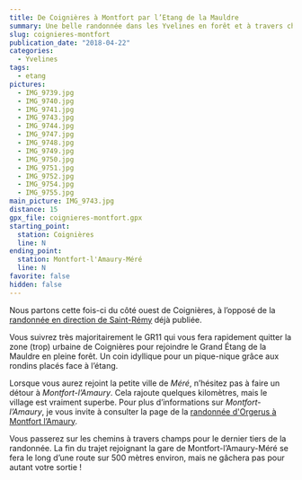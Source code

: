 ```yaml
---
title: De Coignières à Montfort par l’Etang de la Mauldre
summary: Une belle randonnée dans les Yvelines en forêt et à travers champs.
slug: coignieres-montfort
publication_date: "2018-04-22"
categories:
  - Yvelines
tags:
  - etang
pictures:
  - IMG_9739.jpg
  - IMG_9740.jpg
  - IMG_9741.jpg
  - IMG_9743.jpg
  - IMG_9744.jpg
  - IMG_9747.jpg
  - IMG_9748.jpg
  - IMG_9749.jpg
  - IMG_9750.jpg
  - IMG_9751.jpg
  - IMG_9752.jpg
  - IMG_9754.jpg
  - IMG_9755.jpg
main_picture: IMG_9743.jpg
distance: 15
gpx_file: coignieres-montfort.gpx
starting_point:
  station: Coignières
  line: N
ending_point:
  station: Montfort-l'Amaury-Méré
  line: N
favorite: false
hidden: false
---
```


Nous partons cette fois-ci du côté ouest de Coignières, à l’opposé de la [randonnée en direction de Saint-Rémy](/2016/12/16/de-coignieres-a-saint-remy-chevreuse) déjà publiée.

Vous suivrez très majoritairement le GR11 qui vous fera rapidement quitter la zone (trop) urbaine de Coignières pour rejoindre le Grand Étang de la Mauldre en pleine forêt. Un coin idyllique pour un pique-nique grâce aux rondins placés face à l’étang.

Lorsque vous aurez rejoint la petite ville de _Méré_, n’hésitez pas à faire un détour à _Montfort-l’Amaury_. Cela rajoute quelques kilomètres, mais le village est vraiment superbe. Pour plus d’informations sur _Montfort-l’Amaury_, je vous invite à consulter la page de la [randonnée d'Orgerus à Montfort l’Amaury](/2022/01/30/orgerus-montfort-l-amaury-foret-de-rambouillet).

Vous passerez sur les chemins à travers champs pour le dernier tiers de la randonnée. La fin du trajet rejoignant la gare de Montfort-l’Amaury-Méré se fera le long d’une route sur 500 mètres environ, mais ne gâchera pas pour autant votre sortie !
